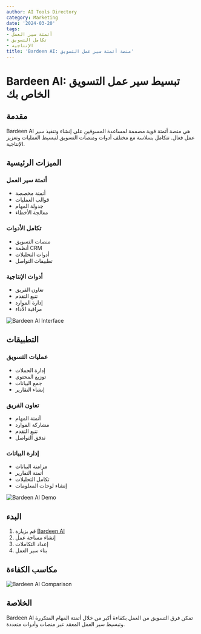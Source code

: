 ```yaml
---
author: AI Tools Directory
category: Marketing
date: '2024-03-20'
tags:
- أتمتة سير العمل
- تكامل التسويق
- الإنتاجية
title: 'Bardeen AI: منصة أتمتة سير عمل التسويق'
---
```


# Bardeen AI: تبسيط سير عمل التسويق الخاص بك

## مقدمة

Bardeen AI هي منصة أتمتة قوية مصممة لمساعدة المسوقين على إنشاء وتنفيذ سير عمل فعال. تتكامل بسلاسة مع مختلف أدوات ومنصات التسويق لتبسيط العمليات وتعزيز الإنتاجية.

## الميزات الرئيسية

### أتمتة سير العمل
- أتمتة مخصصة
- قوالب العمليات
- جدولة المهام
- معالجة الأخطاء

### تكامل الأدوات
- منصات التسويق
- أنظمة CRM
- أدوات التحليلات
- تطبيقات التواصل

### أدوات الإنتاجية
- تعاون الفريق
- تتبع التقدم
- إدارة الموارد
- مراقبة الأداء

![Bardeen AI Interface](/imgs/bardeen/interface.jpg)

## التطبيقات

### عمليات التسويق
- إدارة الحملات
- توزيع المحتوى
- جمع البيانات
- إنشاء التقارير

### تعاون الفريق
- أتمتة المهام
- مشاركة الموارد
- تتبع التقدم
- تدفق التواصل

### إدارة البيانات
- مزامنة البيانات
- أتمتة التقارير
- تكامل التحليلات
- إنشاء لوحات المعلومات

![Bardeen AI Demo](/imgs/bardeen/demo.jpg)

## البدء

1. قم بزيارة [Bardeen AI](https://bardeen.ai)
2. إنشاء مساحة عمل
3. إعداد التكاملات
4. بناء سير العمل

## مكاسب الكفاءة

![Bardeen AI Comparison](/imgs/bardeen/comparison.jpg)

## الخلاصة

Bardeen AI تمكن فرق التسويق من العمل بكفاءة أكبر من خلال أتمتة المهام المتكررة وتبسيط سير العمل المعقد عبر منصات وأدوات متعددة.